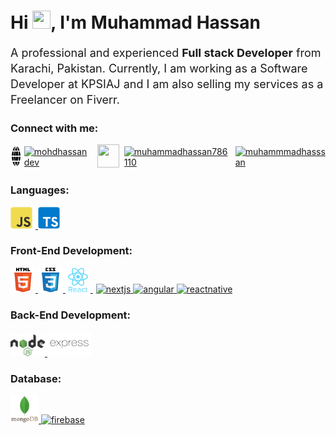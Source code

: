 <h1>Hi <img src="https://github.com/TheDudeThatCode/TheDudeThatCode/blob/master/Assets/Hi.gif" width="29px" height= "29">, I'm Muhammad Hassan</h1>
<p style="line-height: 25px; font-size: 18px">A professional and experienced <strong>Full stack Developer</strong> from Karachi, Pakistan. Currently, I am working as a
Software Developer at KPSIAJ and I am also
selling my services as a Freelancer on Fiverr.</p>

<h3 align="left">Connect with me:</h3>

<div style="display: flex; align-items: center; gap: 8px">
    <a href="https://mohdhassan-resume.web.app/" target="_blank">
        <img src="images/globe-icon.png" alt="globe-icon" width="31" height="32" style="border-radius: 100%; border: 2px solid white" />
    </a>
    <a href="https://linkedin.com/in/mohdhassandev" target="_blank">
        <img src="https://raw.githubusercontent.com/rahuldkjain/github-profile-readme-generator/master/src/images/icons/Social/linked-in-alt.svg" alt="mohdhassandev" height="28" width="28" />
    </a>
    <a href="mailto:mohdhassandev@gmail.com" target="_blank">
        <img height="37" width="35" src="https://cdn1.iconfinder.com/data/icons/google-new-logos-1/32/gmail_new_logo-256.png" />
    </a>
    <a href="https://fb.com/muhammadhassan786110" target="_blank">
        <img src="https://raw.githubusercontent.com/rahuldkjain/github-profile-readme-generator/master/src/images/icons/Social/facebook.svg" alt="muhammadhassan786110" height="30" width="30" />
    </a>
    <a href="https://instagram.com/muhammmadhasssan" target="_blank">
        <img src="https://raw.githubusercontent.com/rahuldkjain/github-profile-readme-generator/master/src/images/icons/Social/instagram.svg" alt="muhammmadhasssan" height="32" width="32" />
    </a>
</div>


<h3 align="left">Languages:</h3>

<a href="https://developer.mozilla.org/en-US/docs/Web/JavaScript" target="_blank" rel="noreferrer">
<img src="https://raw.githubusercontent.com/devicons/devicon/master/icons/javascript/javascript-original.svg" alt="javascript" width="35" height="35" style="border-radius: 5px ; margin-right: 5px" />
</a>
<a href="https://www.typescriptlang.org/" target="_blank" rel="noreferrer"> <img src="https://raw.githubusercontent.com/devicons/devicon/master/icons/typescript/typescript-original.svg" alt="typescript" width="35" height="35" style="border-radius: 5px" /> </a>

<h3 align="left">Front-End Development:</h3>

<a href="https://www.w3.org/html/" target="_blank" rel="noreferrer"> <img src="https://raw.githubusercontent.com/devicons/devicon/master/icons/html5/html5-original-wordmark.svg" alt="html5" width="40" height="40"/> </a>
<a href="https://www.w3schools.com/css/" target="_blank" rel="noreferrer"> <img src="https://raw.githubusercontent.com/devicons/devicon/master/icons/css3/css3-original-wordmark.svg" alt="css3" width="40" height="40"/> </a>
<a href="https://reactjs.org/" target="_blank" rel="noreferrer"> <img src="https://raw.githubusercontent.com/devicons/devicon/master/icons/react/react-original-wordmark.svg" alt="react" width="40" height="40"/> </a>
<a href="https://nextjs.org/" target="_blank" rel="noreferrer"> <img src="https://cdn.worldvectorlogo.com/logos/nextjs-2.svg" alt="nextjs" width="50" height="41" style="margin-left: 5px"/> </a>
<a href="https://angular.io" target="_blank" rel="noreferrer"> <img src="https://angular.io/assets/images/logos/angular/angular.svg" alt="angular" width="40" height="40"/> </a>
<a href="https://reactnative.dev/" target="_blank" rel="noreferrer"> <img src="https://reactnative.dev/img/header_logo.svg" alt="reactnative" width="40" height="40"/> </a>

<h3 align="left">Back-End Development:</h3>

<a href="https://nodejs.org" target="_blank" rel="noreferrer"> <img src="images/nodejs-logo.png" alt="nodejs" width="55  " height="35"/> </a>
<a href="https://expressjs.com" target="_blank" rel="noreferrer"> <img src="images/express-logo.png" alt="express" width="70" height="40"/> </a>

<h3 align="left">Database:</h3>

<a href="https://www.mongodb.com/" target="_blank" rel="noreferrer"> <img src="https://raw.githubusercontent.com/devicons/devicon/master/icons/mongodb/mongodb-original-wordmark.svg" alt="mongodb" width="45" height="45"/> </a>
<a href="https://firebase.google.com/" target="_blank" rel="noreferrer"> <img src="https://www.vectorlogo.zone/logos/firebase/firebase-icon.svg" alt="firebase" width="30" height="50" /> </a>
